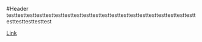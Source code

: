 #Header
testtesttesttesttesttesttesttesttesttesttesttesttesttesttesttesttesttesttesttesttesttesttesttesttest

[Link](http://google.com)
